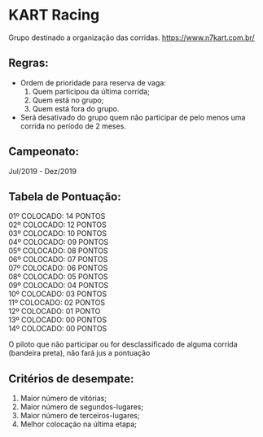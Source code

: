 # KART Racing
Grupo destinado a organização das corridas. https://www.n7kart.com.br/

## Regras:
- Ordem de prioridade para reserva de vaga: 
  1. Quem participou da última corrida;
  2. Quem está no grupo;
  3. Quem está fora do grupo.
- Será desativado do grupo quem não participar de pelo menos uma corrida no período de 2 meses.

## Campeonato: 
Jul/2019 - Dez/2019

## Tabela de Pontuação:
01º COLOCADO: 14 PONTOS  
02º COLOCADO: 12 PONTOS  
03º COLOCADO: 10 PONTOS  
04º COLOCADO: 09 PONTOS  
05º COLOCADO: 08 PONTOS  
06º COLOCADO: 07 PONTOS  
07º COLOCADO: 06 PONTOS  
08º COLOCADO: 05 PONTOS  
09º COLOCADO: 04 PONTOS  
10º COLOCADO: 03 PONTOS  
11º COLOCADO: 02 PONTOS  
12º COLOCADO: 01 PONTO  
13º COLOCADO: 00 PONTOS  
14º COLOCADO: 00 PONTOS  

O piloto que não participar ou for desclassificado de alguma corrida (bandeira preta), não fará jus a pontuação

## Critérios de desempate:
1. Maior número de vitórias; 
2. Maior número de segundos-lugares; 
3. Maior número de terceiros-lugares;
4. Melhor colocação na última etapa;

